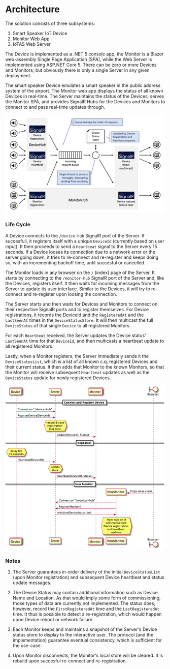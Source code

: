 # Architecture

The solution consists of three subsystems: 

1. Smart Speaker IoT Device
1. Monitor Web App
1. IoTAS Web Server

The Device is implemented as a .NET 5 console app, the Monitor is a Blazor web-assembly Single Page Application (SPA), while the Web Server is implemented using ASP.NET Core 5. There can be zero or more Devices and Monitors; but obviously there is only a single Server in any given deployment.

The smart speaker Device emulates a smart speaker in the public address system of the airport.
The Monitor web app displays the status of all known Devices in real-time.
The Server maintains the status of the Devices, serves the Monitor SPA, and provides SignalR Hubs for the Devices and Monitors to connect to and pass real-time updates through.

![Message Architecture](./MessageArch.png)


### Life Cycle

A Device connects to the ```/device-hub``` SignalR port of the Server. 
If succesfull, it registers itself with a unique ```DeviceId``` (currently based on user input). 
It then proceeds to send a ```Heartbeat``` signal to the Server every 15 seconds. 
If a Device looses its connection due to a network error or the server going down, it tries to re-connect and re-register and keeps doing so, with an incrementing backoff time, until succesful or cancelled.

The Monitor loads in any browser on the ```/``` (index) page of the Server. 
It starts by connecting to the ```/monitor-hub``` SignalR port of the Server and, like the Devices, registers itself. 
It then waits for incoming messages from the Server to update its user interface. 
Similar to the Devices, it will try to re-connect and re-register upon loosing the connection.

The Server starts and then waits for Devices and Monitors to connect on their respective SignalR ports and to register themselves. 
For Device registrations, it records the DeviceId and the ```RegisteredAt``` and the ```LastSeenAt``` times in the ```DeviceStatusStore```. 
It will then multicast the full ```DeviceStatus``` of that single ```Device``` to all registered Monitors.

For each ```Heartbeat``` received, the Server updates the Device status' ```LastSeenAt``` time for that ```DeviceId```, and then multicasts a heartbeat update to all registered Monitors.

Lastly, when a Monitor registers, the Server immediately sends it the ```DeviceStatusList```, which is a list of all known c.q. registered Devices and their current status.
It then adds that Monitor to the known Monitors, so that the Monitor will receive subsequent ```Heartbeat``` updates as well as the ```DeviceStatus``` update for newly registered Devices.

![Basic Architecture](./LifeCycle.png)

### Notes

1. The Server guarantees in-order delivery of the initial ```DeviceStatusList``` (upon Monitor registration) and subsequent Device heartbeat and status update messages.

2. The Device Status may contain additional information such as Device Name and Location. As that would imply some form of commissioning, those types of data are currently not implemented. The status does, however, record the ```FirstRegisteredAt``` time and the ```LastRegisteredAt``` time. It thus is possible to detect a re-registration, which would happen upon Device reboot or network failure.

3. Each Monitor keeps and maintains a snapshot of the Server's Device status store to display to the interactive user. The protocol (and the implementation) guarantee eventual consistency, which is sufficient for the use-case.

4.  Upon Monitor disconnects, the Monitor's local store will be cleared. It is rebuild upon succesful re-connect and re-registration.

